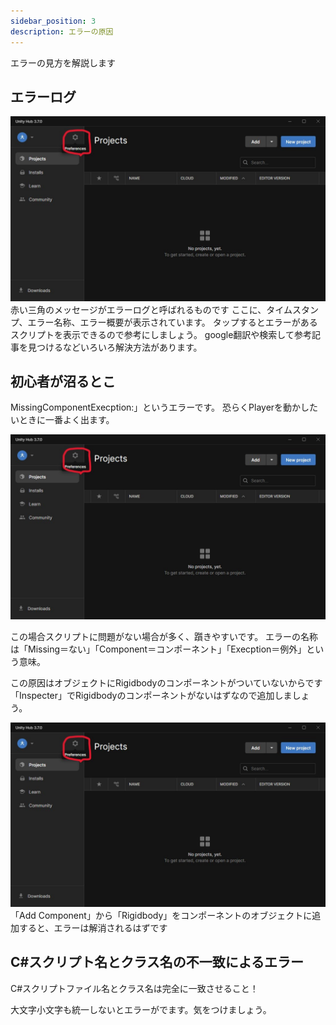 ```yaml
---
sidebar_position: 3
description: エラーの原因
---
```


エラーの見方を解説します

## エラーログ
![UnityHublns](./images/unityhub-change-lang-1.jpg)<!-- UnityHubInsの画像未変更 -->
赤い三角のメッセージがエラーログと呼ばれるものです
ここに、タイムスタンプ、エラー名称、エラー概要が表示されています。
タップするとエラーがあるスクリプトを表示できるので参考にしましょう。
google翻訳や検索して参考記事を見つけるなどいろいろ解決方法があります。

## 初心者が沼るとこ
MissingComponentExecption:」というエラーです。
恐らくPlayerを動かしたいときに一番よく出ます。

![ErrorMsg](./images/unityhub-change-lang-1.jpg)<!-- エラーメッセージ画像未変更 -->

この場合スクリプトに問題がない場合が多く、躓きやすいです。
エラーの名称は「Missing＝ない」「Component＝コンポーネント」「Execption＝例外」という意味。

この原因はオブジェクトにRigidbodyのコンポーネントがついていないからです
「Inspecter」でRigidbodyのコンポーネントがないはずなので追加しましょう。

![Component](./images/unityhub-change-lang-1.jpg)<!-- コンポーネント未変更 -->
「Add Component」から「Rigidbody」をコンポーネントのオブジェクトに追加すると、エラーは解消されるはずです

## C#スクリプト名とクラス名の不一致によるエラー
C#スクリプトファイル名とクラス名は完全に一致させること！

大文字小文字も統一しないとエラーがでます。気をつけましょう。
